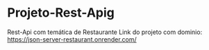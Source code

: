 # Projeto-Rest-Apig

Rest-Api com temática de Restaurante
Link do projeto com dominio: https://json-server-restaurant.onrender.com/
